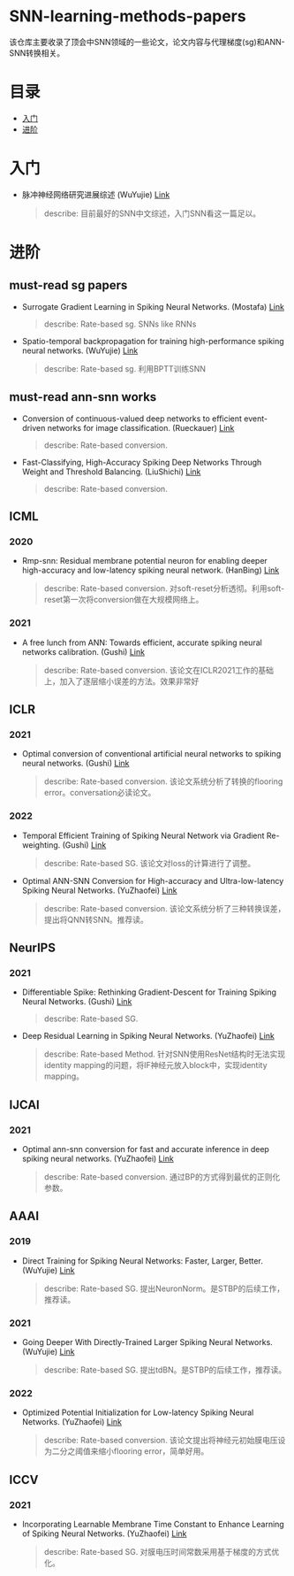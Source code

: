 # SNN-learning-methods-papers
该仓库主要收录了顶会中SNN领域的一些论文，论文内容与代理梯度(sg)和ANN-SNN转换相关。

# 目录
* [入门](#入门)
* [进阶](#进阶)

# 入门
- 脉冲神经网络研究进展综述 (WuYujie)
[Link](https://kns.cnki.net/kcms/detail/detail.aspx?dbcode=CJFD&dbname=CJFDLAST2021&filename=KZYC202101001&uniplatform=NZKPT&v=OKAgri6ShmMthMiPGj5fmuHE2CjFOD7VktWGScxfWQGOrcewzwu16QQNNVybMLTM)
    > describe: 目前最好的SNN中文综述，入门SNN看这一篇足以。

# 进阶

## must-read sg papers
- Surrogate Gradient Learning in Spiking Neural Networks. (Mostafa) [Link](https://arxiv.org/pdf/1901.09948.pdf)
    > describe: Rate-based sg. SNNs like RNNs

- Spatio-temporal backpropagation for training high-performance spiking neural networks. (WuYujie) [Link](https://www.frontiersin.org/articles/10.3389/fnins.2018.00331/full)
    > describe: Rate-based sg. 利用BPTT训练SNN

## must-read ann-snn works
- Conversion of continuous-valued deep networks to efficient event-driven networks for image classification. (Rueckauer) [Link](https://www.frontiersin.org/articles/10.3389/fnins.2017.00682/full)
    > describe: Rate-based conversion. 

- Fast-Classifying, High-Accuracy Spiking Deep Networks Through Weight and Threshold Balancing. (LiuShichi) [Link](http://citeseerx.ist.psu.edu/viewdoc/download?doi=10.1.1.721.2413&rep=rep1&type=pdf)
    > describe: Rate-based conversion. 

## ICML
### 2020
- Rmp-snn: Residual membrane potential neuron for enabling deeper high-accuracy and low-latency spiking neural network. (HanBing) [Link](https://openaccess.thecvf.com/content_CVPR_2020/papers/Han_RMP-SNN_Residual_Membrane_Potential_Neuron_for_Enabling_Deeper_High-Accuracy_and_CVPR_2020_paper.pdf)
    > describe: Rate-based conversion. 对soft-reset分析透彻。利用soft-reset第一次将conversion做在大规模网络上。


### 2021
- A free lunch from ANN: Towards efficient, accurate spiking neural networks calibration. (Gushi) [Link](http://proceedings.mlr.press/v139/li21d/li21d.pdf)
    > describe: Rate-based conversion. 该论文在ICLR2021工作的基础上，加入了逐层缩小误差的方法。效果非常好

## ICLR
### 2021
- Optimal conversion of conventional artificial neural networks to spiking neural networks. (Gushi) [Link](https://arxiv.org/pdf/2103.00476.pdf)
    > describe: Rate-based conversion. 该论文系统分析了转换的flooring error。conversation必读论文。

### 2022
- Temporal Efficient Training of Spiking Neural Network via Gradient Re-weighting. (Gushi) [Link](https://arxiv.org/pdf/2202.11946.pdf)
    > describe: Rate-based SG. 该论文对loss的计算进行了调整。

- Optimal ANN-SNN Conversion for High-accuracy and Ultra-low-latency Spiking Neural Networks. (YuZhaofei) [Link](https://openreview.net/pdf?id=7B3IJMM1k_M)
    > describe: Rate-based conversion. 该论文系统分析了三种转换误差，提出将QNN转SNN。推荐读。


## NeurIPS
### 2021
- Differentiable Spike: Rethinking Gradient-Descent for Training Spiking Neural Networks. (Gushi) [Link](https://proceedings.neurips.cc/paper/2021/file/c4ca4238a0b923820dcc509a6f75849b-Paper.pdf)
    > describe: Rate-based SG. 
    
- Deep Residual Learning in Spiking Neural Networks. (YuZhaofei) [Link](https://arxiv.org/pdf/2102.04159.pdf)
    > describe: Rate-based Method. 针对SNN使用ResNet结构时无法实现identity mapping的问题，将IF神经元放入block中，实现identity mapping。 

## IJCAI
### 2021
- Optimal ann-snn conversion for fast and accurate inference in deep spiking neural networks. (YuZhaofei) [Link](https://arxiv.org/pdf/2105.11654.pdf)
    > describe: Rate-based conversion. 通过BP的方式得到最优的正则化参数。


## AAAI
### 2019
- Direct Training for Spiking Neural Networks: Faster, Larger, Better. (WuYujie) [Link](https://arxiv.org/pdf/1809.05793.pdf)
    > describe: Rate-based SG. 提出NeuronNorm。是STBP的后续工作，推荐读。

### 2021
- Going Deeper With Directly-Trained Larger Spiking Neural Networks. (WuYujie) [Link](https://arxiv.org/pdf/2011.05280.pdf)
    > describe: Rate-based SG. 提出tdBN。是STBP的后续工作，推荐读。

### 2022
- Optimized Potential Initialization for Low-latency Spiking Neural Networks. (YuZhaofei) [Link](https://www.aaai.org/AAAI22Papers/AAAI-3681.BuT.pdf)
    > describe: Rate-based conversion. 该论文提出将神经元初始膜电压设为二分之阈值来缩小flooring error，简单好用。

## ICCV
### 2021
- Incorporating Learnable Membrane Time Constant to Enhance Learning of Spiking Neural Networks. (YuZhaofei) [Link](https://arxiv.org/pdf/2007.05785.pdf)
    > describe: Rate-based SG. 对膜电压时间常数采用基于梯度的方式优化。
